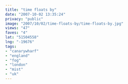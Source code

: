 ```yaml
---
title: "time floats by"
date: "2007-10-02 13:35:24"
privacy: "public"
image: "2007/10/02/time-floats-by/time-floats-by.jpg"
views: "47"
faves: "4"
lat: "51504558"
lng: "-19676"
tags:
- "canarywharf"
- "england"
- "fog"
- "london"
- "mist"
- "uk"
---
```

<a href="/photos/2007/10/11/photo-thursday-18"></a>
